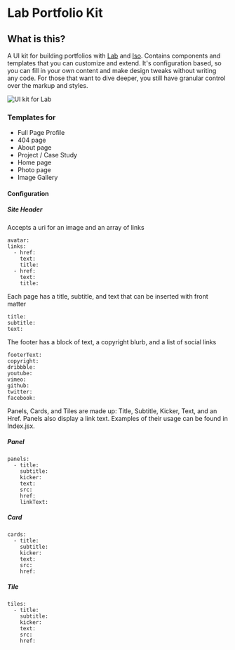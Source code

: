 # Lab Portfolio Kit

## What is this?

A UI kit for building portfolios with [Lab](https://compositor.io/lab) and [Iso](https://compositor.io/iso). Contains components and templates that you can customize and extend. It's configuration based, so you can fill in your own content and make design tweaks without writing any code. For those that want to dive deeper, you still have granular control over the markup and styles. 

![UI kit for Lab](https://c8r.imgix.net/213bc9b8c0b2ad6c821feeaf/lab-portfolio-kit.png?w=960&fit=clip)

### Templates for 

- Full Page Profile 
- 404 page
- About page
- Project / Case Study
- Home page
- Photo page
- Image Gallery

#### Configuration

##### Site Header
Accepts a uri for an image and an array of links
```
avatar: 
links: 
  - href: 
    text: 
    title: 
  - href: 
    text: 
    title: 
```

Each page has a title, subtitle, and text that can be inserted with front matter

```
title: 
subtitle: 
text: 
```

The footer has a block of text, a copyright blurb, and a list of social links

```
footerText: 
copyright: 
dribbble: 
youtube: 
vimeo: 
github: 
twitter: 
facebook: 
```

Panels, Cards, and Tiles are made up: Title, Subtitle, Kicker, Text, and an Href. Panels also display a link text. Examples of their usage can be found in Index.jsx.

##### Panel

```
panels: 
  - title: 
    subtitle: 
    kicker: 
    text: 
    src: 
    href: 
    linkText: 
```

##### Card

```
cards: 
  - title: 
    subtitle: 
    kicker: 
    text: 
    src: 
    href: 
```

##### Tile

```
tiles: 
  - title: 
    subtitle: 
    kicker: 
    text: 
    src: 
    href: 
```

